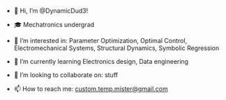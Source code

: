 - 👋 Hi, I’m @DynamicDud3!

- :mortar_board: Mechatronics undergrad

- 👀 I’m interested in:
Parameter Optimization,
Optimal Control,
Electromechanical Systems,
Structural Dynamics,
Symbolic Regression

- 🌱 I’m currently learning 
Electronics design,
Data engineering

- 💞️ I’m looking to collaborate on: stuff

- 📫 How to reach me:
custom.temp.mister@gmail.com

<!---
DynamicDud3/DynamicDud3 is a ✨ special ✨ repository because its `README.md` (this file) appears on your GitHub profile.
You can click the Preview link to take a look at your changes.
--->
